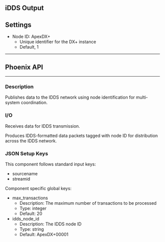 ## iDDS Output
## Settings

- Node ID: ApexDX+ 
    - Unique identifier for the DX+ instance
    - Default, 1
___
## Phoenix API
___
### Description

Publishes data to the IDDS network using node identification for multi-system coordination.

### I/O

Receives data for IDDS transmission.

Produces IDDS-formatted data packets tagged with node ID for distribution across the IDDS network.

### JSON Setup Keys

This component follows standard input keys:
- sourcename
- streamid

Component specific global keys:
- max_transactions
  - Description: The maximum number of transactions to be processed
  - Type: integer
  - Default: 20
- idds_node_id
  - Description: The IDDS node ID
  - Type: string
  - Default: ApexDX+00001
